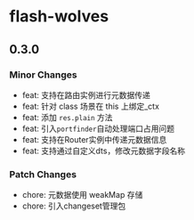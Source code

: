 # flash-wolves

## 0.3.0

### Minor Changes

- feat: 支持在路由实例进行元数据传递
- feat: 针对 class 场景在 this 上绑定\_ctx
- feat: 添加 `res.plain` 方法
- feat: 引入`portfinder`自动处理端口占用问题
- feat: 支持在Router实例中传递元数据信息
- feat: 支持通过自定义dts，修改元数据字段名称

### Patch Changes

- chore: 元数据使用 weakMap 存储
- chore: 引入changeset管理包
